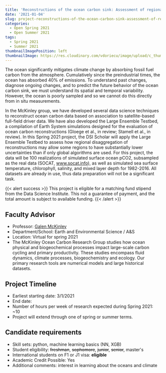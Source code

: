 ```yaml
---
title: 'Reconstructions of the ocean carbon sink: Assessment of regional uncertainties'
date: '2021-01-04'
slug: project-reconstructions-of-the-ocean-carbon-sink-assessment-of-regional-uncertainties
categories:
  - Open Spring 2021
  - Open Summer 2021
tags:
  - Spring 2021
  - Summer 2021
thumbnailImagePosition: left
thumbnailImage: https://res.cloudinary.com/vdoriecu/image/upload/c_thumb,w_200,g_face/v1579110178/construction_c6dqbd.png
---
```

The ocean significantly mitigates climate change by absorbing fossil fuel carbon from the atmosphere. Cumulatively since the preindustrial times, the ocean has absorbed 40% of emissions. To understand past changes, diagnose ongoing changes, and to predict the future behavior of the ocean carbon sink, we must understand its spatial and temporal variability. However, the ocean is poorly sampled and so we cannot do this directly from in situ measurements. 

<!--more-->


In the McKinley group, we have developed several data science techniques to reconstruct ocean carbon data based on association to satellite-based full-field driver data. We have also developed the Large Ensemble Testbed, a compilation of Earth System simulations designed for the evaluation of ocean carbon reconstructions (Gloege et al., in review; Stamell et al., in review). In this Spring 2021 project, the DSI Scholar will apply the Large Ensemble Testbed to assess how regional disaggregation of reconstructions may allow some regions to have substantially lower uncertainties than if only global algorithms are used. 
For this project, the data will be 100 realizations of simulated surface ocean pCO2, subsampled as the real data (SOCAT, www.socat.info), as well as simulated sea surface temperature, chlorophyll, salinity, and mixed layer depth for 1982-2016. All datasets are already in use, thus data preparation will not be a significant task. 

{{< alert success >}}
This project is eligible for a matching fund stipend from the Data Science Institute. This not a guarantee of payment, and the total amount is subject to available funding.
{{< /alert >}}

## Faculty Advisor
+ Professor: [Galen McKinley](https://galenmckinley.github.io)
+ Department/School: Earth and Environmental Science / A&S
+ Location: Virtual for spring 2021
+ The McKinley Ocean Carbon Research Group studies how ocean physical and biogeochemical processes impact large-scale carbon cycling and primary productivity. These studies encompass fluid dynamics, climate processes, biogeochemistry and ecology. Our primary research tools are numerical models and large historical datasets.

## Project Timeline
+ Earliest starting date: 3/1/2021
+ End date: 
+ Number of hours per week of research expected during Spring 2021: ~10
+ Project will extend through one of spring or summer terms.

## Candidate requirements
+ Skill sets: python, machine learning basics (NN, XGB) 
+ Student eligibility: ~~freshman~~, ~~sophomore~~, ~~junior~~, ~~senior~~, master's
+ International students on F1 or J1 visa: **eligible**
+ Academic Credit Possible: Yes
+ Additional comments: interest in learning about the oceans and climate

